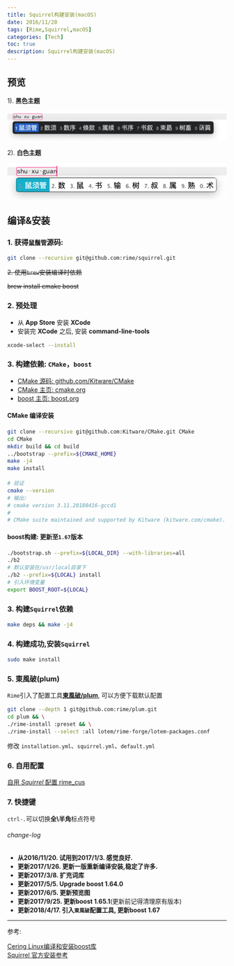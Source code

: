 ```yaml
---
title: Squirrel构建安装(macOS)
date: 2016/11/20
tags: [Rime,Squirrel,macOS]
categories: [Tech]
toc: true
description: Squirrel构建安装(macOS)
---
```


## 预览

1). **黑色主题**

![鼠须管黑色主题](/imgs/squirrel-screenshot/rime_black.png)

2). **白色主题**

![鼠须管白色主题](/imgs/squirrel-screenshot/rime_white.png)


## 编译&安装

### 1. 获得`鼠鬚管`源码:

```bash
git clone --recursive git@github.com:rime/squirrel.git
```

~~2. 使用`brew`安装编译时依赖~~

~~brew install cmake boost~~

### 2. 预处理

- 从 **App Store** 安装 **XCode**
- 安装完 **XCode** 之后, 安装 **command-line-tools**

```bash
xcode-select --install
```

### 3. 构建依赖: `CMake`，`boost`

+ [CMake 源码: github.com/Kitware/CMake](https://github.com/Kitware/CMake)
+ [CMake 主页: cmake.org](https://cmake.org)
+ [boost 主页: boost.org](http://www.boost.org)

#### CMake 编译安装

```bash
git clone --recursive git@github.com:Kitware/CMake.git CMake
cd CMake
mkdir build && cd build 
../bootstrap --prefix=${CMAKE_HOME}
make -j4
make install

# 验证
cmake --version
# 输出: 
# cmake version 3.11.20180416-gccd1
# 
# CMake suite maintained and supported by Kitware (kitware.com/cmake).
```

#### boost构建: 更新至`1.67`版本

```bash
./bootstrap.sh --prefix=${LOCAL_DIR} --with-libraries=all
./b2
# 默认安装在/usr/local目录下 
./b2 --prefix=${LOCAL} install
# 引入环境变量 
export BOOST_ROOT=${LOCAL}
```

### 3. 构建`Squirrel`依赖

```bash
make deps && make -j4
```

### 4. 构建成功,安装`Squirrel`

```bash
sudo make install
```

### 5. 東風破(plum)
`Rime`引入了配置工具[**東風破/plum**](https://github.com/rime/plum), 可以方便下载默认配置

```bash
git clone --depth 1 git@github.com:rime/plum.git
cd plum && \
./rime-install :preset && \
./rime-install --select :all lotem/rime-forge/lotem-packages.conf
```

修改 `installation.yml`、`squirrel.yml`、`default.yml`

### 6. 自用配置

[自用 *Squirrel* 配置 rime_cus](https://github.com/yakirChen/macOS-libs/tree/master/rime/rime_cus)

### 7. 快捷键
`ctrl-.`可以切换**全\半角**标点符号

###### change-log

+ **从2016/11/20. 试用到2017/1/3. 感觉良好.**
+ **更新2017/1/26. 更新一版重新编译安装,稳定了许多.**
+ **更新2017/3/8. 扩充词库**
+ **更新2017/5/5. Upgrade boost 1.64.0**
+ **更新2017/6/5. 更新预览图**
+ **更新2017/9/25. 更新boost 1.65.1**(更新前记得清理原有版本)
+ **更新2018/4/17. 引入`東風破`配置工具, 更新boost 1.67**

---

参考:

[Cering Linux编译和安装boost库](http://cering.github.io/2015/10/30/Linux编译和安装boost库/)  
[Squirrel 官方安装参考](https://github.com/rime/squirrel/blob/master/INSTALL.md)  
